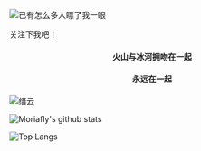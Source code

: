 ![已有怎么多人瞟了我一眼](https://gpvc.arturio.dev/Moriafly)

关注下我吧！

<div align="center">  
    <h4>火山与冰河拥吻在一起</h4>
    <h4>永远在一起</h4>
</div>

![缙云](https://user-images.githubusercontent.com/62319450/152667861-e700dda9-45fd-4706-99e9-a20d973bb0e1.jpg)


![Moriafly's github stats](https://github-readme-stats.vercel.app/api?username=Moriafly&count_private=false&show_icons=true&&bg_color=30,165880,169c5a&title_color=fff&text_color=fff)

![Top Langs](https://github-readme-stats.vercel.app/api/top-langs/?username=Moriafly&theme=vue&layout=compact&hide=Rich%20Text%20Format,CSS,HTML,VBA)
